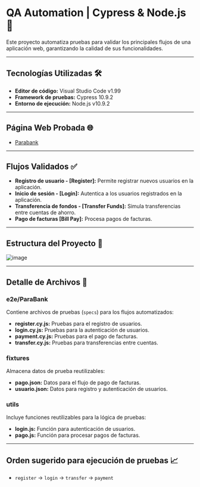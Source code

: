 # QA Automation | Cypress & Node.js 🚀

Este proyecto automatiza pruebas para validar los principales flujos de una aplicación web, garantizando la calidad de sus funcionalidades.

---

## Tecnologías Utilizadas 🛠️

- **Editor de código:** Visual Studio Code v1.99  
- **Framework de pruebas:** Cypress 10.9.2  
- **Entorno de ejecución:** Node.js v10.9.2  

---

## Página Web Probada 🌐

- [Parabank](https://parabank.parasoft.com/parabank/index.htm)

---

## Flujos Validados ✅

- **Registro de usuario  - [Register]:** Permite registrar nuevos usuarios en la aplicación.  
- **Inicio de sesión - [Login]:** Autentica a los usuarios registrados en la aplicación.  
- **Transferencia de fondos - [Transfer Funds]:** Simula transferencias entre cuentas de ahorro.  
- **Pago de facturas [Bill Pay]:** Procesa pagos de facturas.

---

## Estructura del Proyecto 📂

![image](https://github.com/user-attachments/assets/10849de9-52f9-45f5-bd53-ca957d7142f8)


---

## Detalle de Archivos 📝

### **e2e/ParaBank**
Contiene archivos de pruebas (`specs`) para los flujos automatizados:
- **register.cy.js:** Pruebas para el registro de usuarios.  
- **login.cy.js:** Pruebas para la autenticación de usuarios.  
- **payment.cy.js:** Pruebas para el pago de facturas.  
- **transfer.cy.js:** Pruebas para transferencias entre cuentas.

### **fixtures**
Almacena datos de prueba reutilizables:
- **pago.json:** Datos para el flujo de pago de facturas.  
- **usuario.json:** Datos para registro y autenticación de usuarios.

### **utils**
Incluye funciones reutilizables para la lógica de pruebas:
- **login.js:** Función para autenticación de usuarios.  
- **pago.js:** Función para procesar pagos de facturas.

---

## Orden sugerido para ejecución de pruebas 📈

   - `register` → `login` → `transfer` → `payment`
